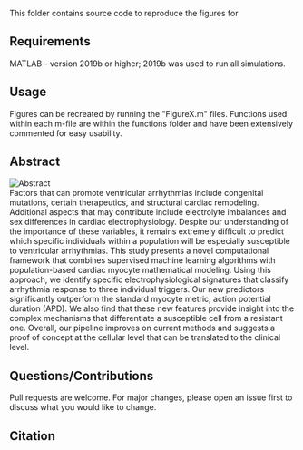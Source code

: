 This folder contains source code to reproduce the figures for 

## Requirements
MATLAB - version 2019b or higher; 2019b was used to run all simulations.

## Usage 
Figures can be recreated by running the "FigureX.m" files. Functions used within each m-file are within the functions folder and have been extensively commented for easy usability.

## Abstract
![Abstract](https://github.com/meeravarshneya1234/IKs_stabilizes_APs/blob/master/Graphical_Abstract.jpg)  
Factors that can promote ventricular arrhythmias include congenital mutations, certain therapeutics, and structural cardiac remodeling. Additional aspects that may contribute include electrolyte imbalances and sex differences in cardiac electrophysiology. Despite our understanding of the importance of these variables, it remains extremely difficult to predict which specific individuals within a population will be especially susceptible to ventricular arrhythmias. This study presents a novel computational framework that combines supervised machine learning algorithms with population-based cardiac myocyte mathematical modeling. Using this approach, we identify specific electrophysiological signatures that classify arrhythmia response to three individual triggers. Our new predictors significantly outperform the standard myocyte metric, action potential duration (APD). We also find that these new features provide insight into the complex mechanisms that differentiate a susceptible cell from a resistant one. Overall, our pipeline improves on current methods and suggests a proof of concept at the cellular level that can be translated to the clinical level. 


## Questions/Contributions
Pull requests are welcome. For major changes, please open an issue first to discuss what you would like to change.

## Citation 
